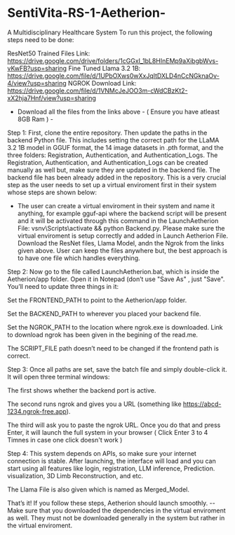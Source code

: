 # SentiVita-RS-1-Aetherion-
A Multidisciplinary Healthcare System
To run this project, the following steps need to be done:

ResNet50 Trained Files Link: https://drive.google.com/drive/folders/1cGGxI_1bL8HInEMp9aXibgbWvs-vKwFB?usp=sharing
Fine Tuned Llama 3.2 1B: https://drive.google.com/file/d/1UPbOXws0wXxJqItDXLD4nCcNGknaOv-4/view?usp=sharing
NGROK Download Link: https://drive.google.com/file/d/1VNMcJeJOO3m-cWdCBzKt2-xX2hja7Hnf/view?usp=sharing
- Download all the files from the links above - ( Ensure you have atleast 8GB Ram ) -

Step 1:
First, clone the entire repository. Then update the paths in the backend Python file. This includes setting the correct path for the LLaMA 3.2 1B model in GGUF format, the 14 image datasets in .pth format, and the three folders: Registration, Authentication, and Authentication_Logs. The Registration, Authentication, and Authentication_Logs can be created manually as well but, make sure they are updated in the backend file. The backend file has been already added in the repository. This is a very crucial step as the user needs to set up a virtual enviroment first in their system whose steps are shown below:
- The user can create a virtual enviroment in their system and name it anything, for example gguf-api where the backend script will be present and it will be activated through this command in the LaunchAetherion File: vsnv\Scripts\activate && python Backend.py. Please make sure the virtual enviroment is setup correctly and added in Launch Aetherion File. Download the ResNet files, Llama Model, andn the Ngrok from the links given above. User can keep the files anywhere but, the best approach is to have one file which handles everything.

Step 2:
Now go to the file called LaunchAetherion.bat, which is inside the Aetherion/app folder. Open it in Notepad (don’t use "Save As" , just "Save". You’ll need to update three things in it:

Set the FRONTEND_PATH to point to the Aetherion/app folder.

Set the BACKEND_PATH to wherever you placed your backend file.

Set the NGROK_PATH to the location where ngrok.exe is downloaded. Link to download ngrok has been given in the begining of the read.me.

The SCRIPT_FILE path doesn’t need to be changed if the frontend path is correct.

Step 3:
Once all paths are set, save the batch file and simply double-click it. It will open three terminal windows:

The first shows whether the backend port is active.

The second runs ngrok and gives you a URL (something like https://abcd-1234.ngrok-free.app).

The third will ask you to paste the ngrok URL. Once you do that and press Enter, it will launch the full system in your browser ( Click Enter 3 to 4 Timnes in case one click doesn't work )

Step 4:
This system depends on APIs, so make sure your internet connection is stable. After launching, the interface will load and you can start using all features like login, registration, LLM inference, Prediction. visualization, 3D Limb Reconstruction, and etc.

The Llama File is also given which is named as Merged_Model.

That’s it! If you follow these steps, Aetherion should launch smoothly.
-- Make sure that you downloaded the dependencies in the virtual enviroment as well. They must not be downloaded generally in the system but rather in the virtual enviroment.

